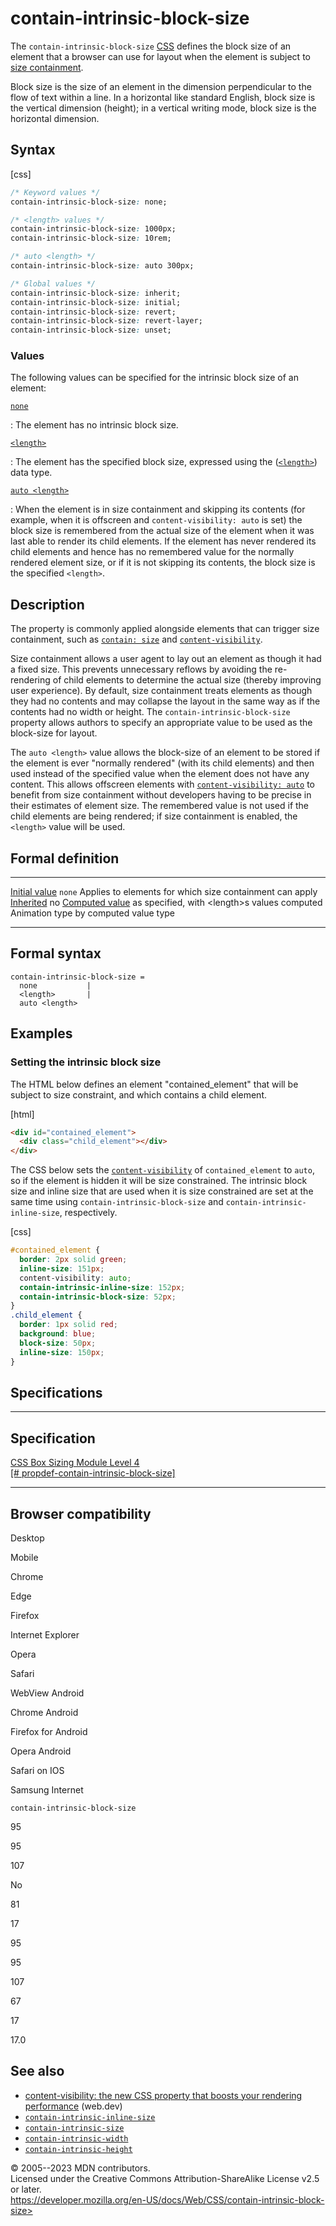 contain-intrinsic-block-size
============================

The `contain-intrinsic-block-size`
[CSS](https://developer.mozilla.org/en-US/docs/Web/CSS) [](css_logical_properties_and_values.md) defines the block size of
an element that a browser can use for layout when the element is subject
to [size containment](css_containment.md#size_containment).

Block size is the size of an element in the dimension perpendicular to
the flow of text within a line. In a horizontal [](writing-mode.md) like standard English, block size is the vertical
dimension (height); in a vertical writing mode, block size is the
horizontal dimension.

Syntax
------

[css]

```css
/* Keyword values */
contain-intrinsic-block-size: none;

/* <length> values */
contain-intrinsic-block-size: 1000px;
contain-intrinsic-block-size: 10rem;

/* auto <length> */
contain-intrinsic-block-size: auto 300px;

/* Global values */
contain-intrinsic-block-size: inherit;
contain-intrinsic-block-size: initial;
contain-intrinsic-block-size: revert;
contain-intrinsic-block-size: revert-layer;
contain-intrinsic-block-size: unset;
```

### Values

The following values can be specified for the intrinsic block size of an
element:

[`none`](#none)

:   The element has no intrinsic block size.

[`<length>`](#length)

:   The element has the specified block size, expressed using the
    ([`<length>`](length.md)) data type.

[`auto <length>`](#auto_length)

:   When the element is in size containment and skipping its contents
    (for example, when it is offscreen and `content-visibility: auto` is
    set) the block size is remembered from the actual size of the
    element when it was last able to render its child elements. If the
    element has never rendered its child elements and hence has no
    remembered value for the normally rendered element size, or if it is
    not skipping its contents, the block size is the specified
    `<length>`.

Description
-----------

The property is commonly applied alongside elements that can trigger
size containment, such as [`contain: size`](contain.md) and
[`content-visibility`](content-visibility.md).

Size containment allows a user agent to lay out an element as though it
had a fixed size. This prevents unnecessary reflows by avoiding the
re-rendering of child elements to determine the actual size (thereby
improving user experience). By default, size containment treats elements
as though they had no contents and may collapse the layout in the same
way as if the contents had no width or height. The
`contain-intrinsic-block-size` property allows authors to specify an
appropriate value to be used as the block-size for layout.

The `auto <length>` value allows the block-size of an element to be
stored if the element is ever \"normally rendered\" (with its child
elements) and then used instead of the specified value when the element
does not have any content. This allows offscreen elements with
[`content-visibility: auto`](content-visibility.md) to benefit from size
containment without developers having to be precise in their estimates
of element size. The remembered value is not used if the child elements
are being rendered; if size containment is enabled, the `<length>` value
will be used.

Formal definition
-----------------

  ---------------------------------- ------------------------------------------------
  [Initial value](initial_value.md)     `none`
  Applies to                         elements for which size containment can apply
  [Inherited](inheritance.md)           no
  [Computed value](computed_value.md)   as specified, with \<length\>s values computed
  Animation type                     by computed value type
  ---------------------------------- ------------------------------------------------

Formal syntax
-------------

```
contain-intrinsic-block-size = 
  none           |
  <length>       |
  auto <length>  
```

Examples
--------

### Setting the intrinsic block size

The HTML below defines an element \"contained\_element\" that will be
subject to size constraint, and which contains a child element.

[html]

```html
<div id="contained_element">
  <div class="child_element"></div>
</div>
```

The CSS below sets the [`content-visibility`](content-visibility.md) of
`contained_element` to `auto`, so if the element is hidden it will be
size constrained. The intrinsic block size and inline size that are used
when it is size constrained are set at the same time using
`contain-intrinsic-block-size` and `contain-intrinsic-inline-size`,
respectively.

[css]

```css
#contained_element {
  border: 2px solid green;
  inline-size: 151px;
  content-visibility: auto;
  contain-intrinsic-inline-size: 152px;
  contain-intrinsic-block-size: 52px;
}
.child_element {
  border: 1px solid red;
  background: blue;
  block-size: 50px;
  inline-size: 150px;
}
```

Specifications
--------------

  -----------------------------------------------------------------------------------------------------------------------------

Specification
  -----------------------------------------------------------------------------------------------------------------------------

  [CSS Box Sizing Module Level 4\
  [\#
  propdef-contain-intrinsic-block-size]](https://drafts.csswg.org/css-sizing-4/#propdef-contain-intrinsic-block-size)

  -----------------------------------------------------------------------------------------------------------------------------

Browser compatibility
---------------------

Desktop

Mobile

Chrome

Edge

Firefox

Internet Explorer

Opera

Safari

WebView Android

Chrome Android

Firefox for Android

Opera Android

Safari on IOS

Samsung Internet

`contain-intrinsic-block-size`

95

95

107

No

81

17

95

95

107

67

17

17.0

See also
--------

- [content-visibility: the new CSS property that boosts your rendering
    performance](https://web.dev/content-visibility/) (web.dev)
- [`contain-intrinsic-inline-size`](contain-intrinsic-inline-size.md)
- [`contain-intrinsic-size`](contain-intrinsic-size.md)
- [`contain-intrinsic-width`](contain-intrinsic-width.md)
- [`contain-intrinsic-height`](contain-intrinsic-height.md)

© 2005--2023 MDN contributors.\
Licensed under the Creative Commons Attribution-ShareAlike License v2.5
or later.\
https://developer.mozilla.org/en-US/docs/Web/CSS/contain-intrinsic-block-size>
